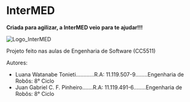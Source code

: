 # InterMED

**Criada para agilizar, a InterMED veio para te ajudar!!!**

![Logo_InterMED](https://user-images.githubusercontent.com/84099050/188284248-8d5caaf4-79cb-4630-b1c9-3967a354be10.png)

Projeto feito nas aulas de Engenharia de Software (CC5511)

Autores: 
* Luana Watanabe Tonieti............R.A: 11.119.507-9........Engenharia de Robôs: 8° Ciclo
* Juan Gabriel C. F. Pinheiro.......R.A: 11.119.491-6........Engenharia de Robôs: 8° Ciclo
